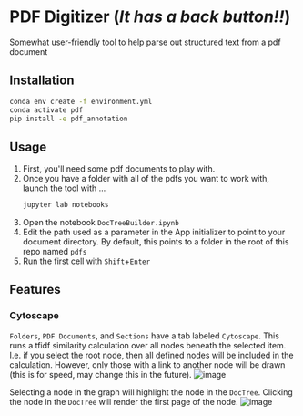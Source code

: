 # PDF Digitizer (_It has a back button!!_)
Somewhat user-friendly tool to help parse out structured text from a pdf document



## Installation
```bash
conda env create -f environment.yml
conda activate pdf
pip install -e pdf_annotation
```

## Usage
1. First, you'll need some pdf documents to play with.
2. Once you have a folder with all of the pdfs you want to work with, launch the tool with ...
    ```bash
    jupyter lab notebooks
    ```
3. Open the notebook `DocTreeBuilder.ipynb`
4. Edit the path used as a parameter in the App initializer to point to your document directory. By default, this points to a folder in the root of this repo named `pdfs`
5. Run the first cell with `Shift`+`Enter`

## Features
### Cytoscape
`Folders`, `PDF Documents`, and `Sections` have a tab labeled `Cytoscape`. This runs a tfidf similarity calculation over all nodes beneath the selected item. I.e. if you select the root node, then all defined nodes will be included in the calculation. However, only those with a link to another node will be drawn (this is for speed, may change this in the future).
![image](https://user-images.githubusercontent.com/48299585/140627461-2685fe18-d918-461c-b678-86ca5f1f6a8e.png)

Selecting a node in the graph will highlight the node in the `DocTree`. Clicking the node in the `DocTree` will render the first page of the node.
![image](https://user-images.githubusercontent.com/48299585/140627583-0afea862-0b85-438c-b8b0-b6361f18d8e3.png)
